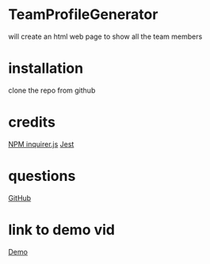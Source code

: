 # TeamProfileGenerator
will create an html web page to show all the team members

# installation
clone the repo from github

# credits

[NPM inquirer.js](https://www.npmjs.com/package/inquirer)
[Jest](https://jestjs.oi/)

# questions

[GitHub](https://github.com/buckxx1)

# link to demo vid

[Demo](https://drive.google.com/file/d/1gmkJsB9ixcL1Bql7_nFNTZX-0yBQ8CjH/view?usp=sharing)